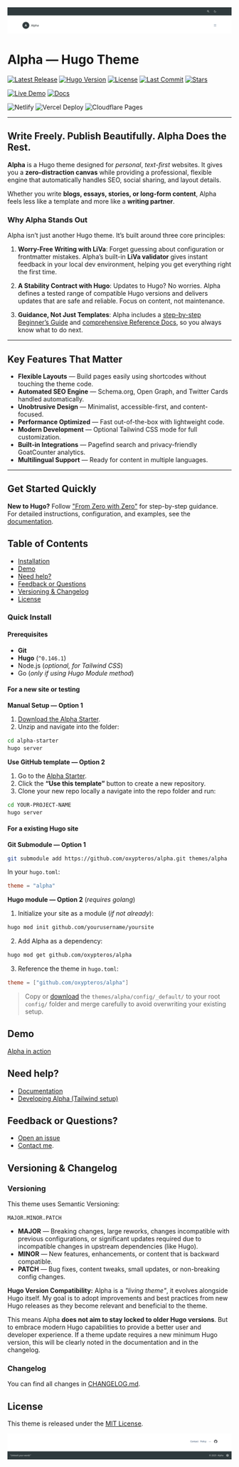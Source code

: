 <picture>
  <source media="(prefers-color-scheme: dark)" srcset="https://raw.githubusercontent.com/oxypteros/alpha/refs/heads/main/.github/screenshots/alpha-header-dark.webp">
  <source media="(prefers-color-scheme: light)" srcset="https://raw.githubusercontent.com/oxypteros/alpha/refs/heads/main/.github/screenshots/alpha-header.webp">
  <img alt="Alpha header demo screenshot" src="https://raw.githubusercontent.com/oxypteros/alpha/refs/heads/main/.github/screenshots/alpha-header.webp">
</picture>

# Alpha — Hugo Theme

[![Latest Release](https://img.shields.io/github/v/release/oxypteros/alpha?label=Alpha&style=flat&color=5f5f5f)](https://github.com/oxypteros/alpha/releases/latest)
[![Hugo Version](https://img.shields.io/badge/Hugo-%5E0.146.1-5f5f5f?&style=flat&logoColor=white)](https://github.com/gohugoio/hugo/releases)
[![License](https://img.shields.io/github/license/oxypteros/alpha?label=License&style=flat&color=5f5f5f)](https://github.com/oxypteros/alpha/blob/main/LICENSE)
[![Last Commit](https://img.shields.io/github/last-commit/oxypteros/alpha?label=Last%20Commit&style=flat&color=5f5f5f)](https://github.com/oxypteros/alpha/commits/main)
[![Stars](https://img.shields.io/github/stars/oxypteros/alpha?label=Stars&style=flat&color=5f5f5f)](https://github.com/oxypteros/alpha/stargazers)


[![Live Demo](https://img.shields.io/badge/Demo-alpha.oxypteros.com-2196f3)](https://alpha.oxypteros.com)
[![Docs](https://img.shields.io/badge/Docs-Available-2196f3)](https://alpha.oxypteros.com/docs)


![Netlify](https://img.shields.io/netlify/865e5cb8-b588-4738-a1ea-169c89f3d3c5?label=Netlify&style=flat&logo=netlify&logoColor=ffffff)
![Vercel Deploy](https://deploy-badge.vercel.app/vercel/alpha-build?color=4cc61e&logoColor=ffffff)
![Cloudflare Pages](https://img.shields.io/badge/Cloudflare%20Pages-live-4cc61e?style=flat&logo=cloudflarepages&logoColor=ffffff)

---

## Write Freely. Publish Beautifully. Alpha Does the Rest.
**Alpha** is a Hugo theme designed for *personal*, *text-first* websites. It gives you a **zero-distraction canvas** while providing a professional, flexible engine that automatically handles SEO, social sharing, and layout details.  

Whether you write **blogs, essays, stories, or long-form content**, Alpha feels less like a template and more like a **writing partner**.

### Why Alpha Stands Out
Alpha isn’t just another Hugo theme. It’s built around three core principles:

1. **Worry-Free Writing with LiVa**:
   Forget guessing about configuration or frontmatter mistakes. Alpha’s built-in **LiVa validator** gives instant feedback in your local dev environment, helping you get everything right the first time.

2. **A Stability Contract with Hugo**: 
   Updates to Hugo? No worries. Alpha defines a tested range of compatible Hugo versions and delivers updates that are safe and reliable. Focus on content, not maintenance.

3. **Guidance, Not Just Templates**:
   Alpha includes a [step-by-step Beginner’s Guide](https://alpha.oxypteros.com/get-started/) and [comprehensive Reference Docs](https://alpha.oxypteros.com/docs/), so you always know what to do next.

---

## Key Features That Matter
- **Flexible Layouts** — Build pages easily using shortcodes without touching the theme code.  
- **Automated SEO Engine** — Schema.org, Open Graph, and Twitter Cards handled automatically.  
- **Unobtrusive Design** — Minimalist, accessible-first, and content-focused.  
- **Performance Optimized** — Fast out-of-the-box with lightweight code.  
- **Modern Development** — Optional Tailwind CSS mode for full customization.  
- **Built-in Integrations** — Pagefind search and privacy-friendly GoatCounter analytics.  
- **Multilingual Support** — Ready for content in multiple languages.  

---

## Get Started Quickly
**New to Hugo?** Follow ["From Zero with Zero"](https://alpha.oxypteros.com/get-started) for step-by-step guidance.  
For detailed instructions, configuration, and examples, see the [documentation](https://alpha.oxypteros.com/docs).  


## Table of Contents
- [Installation](#quick-install)
- [Demo](#demo)
- [Need help?](#need-help)
- [Feedback or Questions](#feedback-or-questions)
- [Versioning & Changelog](#versioning--changelog)
- [License](#license)
  

### Quick Install

#### Prerequisites
- **Git**
- **Hugo** (`^0.146.1`)
- Node.js (*optional, for Tailwind CSS*)
- Go (*only if using Hugo Module method*)

#### For a new site or testing 

**Manual Setup —  Option 1** 
1. [Download the Alpha Starter](https://alpha.oxypteros.com/downloads/alpha-starter.zip).
2. Unzip and navigate into the folder:
```bash
cd alpha-starter
hugo server

```
 **Use GitHub template — Option 2**
1. Go to the [Alpha Starter](https://github.com/oxypteros/alpha-starter).
2. Click the **“Use this template”** button to create a new repository.
3. Clone your new repo locally a navigate into the repo folder and run:
```bash
cd YOUR-PROJECT-NAME
hugo server
```

#### For a existing Hugo site
**Git Submodule — Option 1**
``` bash
git submodule add https://github.com/oxypteros/alpha.git themes/alpha
```
In your `hugo.toml`:
```toml
theme = "alpha"
```
**Hugo module — Option 2** (*requires golang*)
1. Initialize your site as a module (*if not already*):
```bash
hugo mod init github.com/yourusername/yoursite
```
2. Add Alpha as a dependency:
```bash
hugo mod get github.com/oxypteros/alpha
```
3. Reference the theme in `hugo.toml`:
```toml
theme = ["github.com/oxypteros/alpha"]
```
> Copy or [download](https://alpha.oxypteros.com/downloads/config.zip) the `themes/alpha/config/_default/` to your root `config/` folder and merge carefully to avoid overwriting your existing setup.

## Demo
[Alpha in action](https://alpha.oxypteros.com)

## Need help?
- [Documentation](https://alpha.oxypteros.com/docs)
- [Developing Alpha (Tailwind setup)](https://alpha.oxypteros.com/docs/developing-alpha)

## Feedback or Questions?
- [Open an issue](https://github.com/oxypteros/alpha/issues) 
- [Contact me](mailto:alpha@oxypteros.com?subject=Alpha%20theme).

## Versioning & Changelog

### Versioning

This theme uses Semantic Versioning:
```
MAJOR.MINOR.PATCH

```
- **MAJOR** — Breaking changes, large reworks, changes incompatible with previous configurations, or significant updates required due to incompatible changes in upstream dependencies (like Hugo).
- **MINOR** — New features, enhancements, or content that is backward compatible.
- **PATCH** — Bug fixes, content tweaks, small updates, or non-breaking config changes.


**Hugo Version Compatibility:** Alpha is a *"living theme"*, it evolves alongside Hugo itself. My goal is to adopt improvements and best practices from new Hugo releases as they become relevant and beneficial to the theme.

This means Alpha **does not aim to stay locked to older Hugo versions**. But to embrace modern Hugo capabilities to provide a better user and developer experience.
If a theme update requires a new minimum Hugo version, this will be clearly noted in the documentation and in the changelog.

### Changelog

You can find all changes in [CHANGELOG.md](./CHANGELOG.md).
## License
This theme is released under the [MIT License](./LICENSE).  

<picture>
  <source media="(prefers-color-scheme: dark)" srcset=".github/screenshots/alpha-footer-dark.webp">
  <source media="(prefers-color-scheme: light)" srcset=".github/screenshots/alpha-footer.webp">
  <img alt="Alpha footer demo screenshot" src=".github/screenshots/alpha-footer.webp">
</picture>

